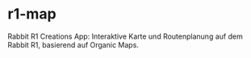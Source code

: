 # r1-map
Rabbit R1 Creations App: Interaktive Karte und Routenplanung auf dem Rabbit R1, basierend auf Organic Maps.
